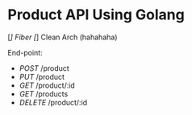 # Product API Using Golang

[*] Fiber
[*] Clean Arch (hahahaha)

End-point:
- *POST* /product
- *PUT* /product
- *GET* /product/:id
- *GET* /products
- *DELETE* /product/:id
